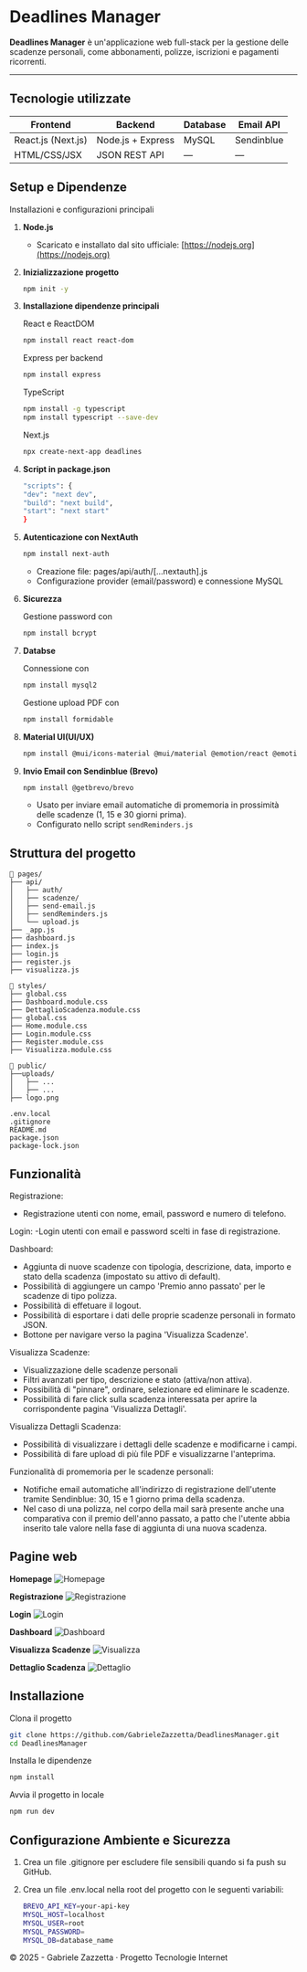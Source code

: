 # Deadlines Manager

**Deadlines Manager** è un'applicazione web full-stack per la gestione delle scadenze personali, come abbonamenti, polizze, iscrizioni e pagamenti ricorrenti.

---

## Tecnologie utilizzate

| Frontend       | Backend        | Database | Email API   |
|----------------|----------------|----------|-------------|
| React.js (Next.js) | Node.js + Express | MySQL    | Sendinblue  |
| HTML/CSS/JSX   | JSON REST API  | — | —  |

## Setup e Dipendenze

Installazioni e configurazioni principali
1. **Node.js**
   - Scaricato e installato dal sito ufficiale: [https://nodejs.org](https://nodejs.org)

2. **Inizializzazione progetto**
   ```bash
   npm init -y
   ```

3. **Installazione dipendenze principali**
    
    React e ReactDOM
    ```bash
    npm install react react-dom
    ```

    Express per backend
    ```bash
    npm install express
    ```

    TypeScript
    ```bash
    npm install -g typescript
    npm install typescript --save-dev
    ```

    Next.js
    ```bash
    npx create-next-app deadlines
    ```

4. **Script in package.json**
    ```bash
    "scripts": {
    "dev": "next dev",
    "build": "next build",
    "start": "next start"
    }
    ```

5. **Autenticazione con NextAuth**
    ```bash
    npm install next-auth
    ```

    - Creazione file: pages/api/auth/[...nextauth].js
    - Configurazione provider (email/password) e connessione MySQL

6. **Sicurezza**

    Gestione password con
    ```bash
    npm install bcrypt
    ```

7. **Databse**
    
    Connessione con
    ```bash
    npm install mysql2
    ```

    Gestione upload PDF con
    ```bash
    npm install formidable
    ```

8. **Material UI(UI/UX)**
    ```bash
    npm install @mui/icons-material @mui/material @emotion/react @emotion/styled 
    ```
9. **Invio Email con Sendinblue (Brevo)**
    ```bash
    npm install @getbrevo/brevo
    ```

    - Usato per inviare email automatiche di promemoria in prossimità delle scadenze (1, 15 e 30 giorni prima).
    - Configurato nello script `sendReminders.js`


## Struttura del progetto

```plaintext
📁 pages/
├── api/
│   ├── auth/
│   ├── scadenze/
│   ├── send-email.js
│   ├── sendReminders.js
│   └── upload.js
├── _app.js
├── dashboard.js
├── index.js
├── login.js
├── register.js
├── visualizza.js

📁 styles/
├── global.css
├── Dashboard.module.css
├── DettaglioScadenza.module.css
├── global.css
├── Home.module.css
├── Login.module.css
├── Register.module.css
├── Visualizza.module.css

📁 public/
├──uploads/
│   ├── ...
│   ├── ...
├── logo.png

.env.local  
.gitignore
README.md  
package.json
package-lock.json
```

## Funzionalità

Registrazione:
- Registrazione utenti con nome, email, password e numero di telefono.

Login:
-Login utenti con email e password scelti in fase di registrazione.

Dashboard:
- Aggiunta di nuove scadenze con tipologia, descrizione, data, importo e stato della scadenza (impostato su attivo di default).
- Possibilità di aggiungere un campo 'Premio anno passato' per le scadenze di tipo polizza.
- Possibilità di effetuare il logout.
- Possibilità di esportare i dati delle proprie scadenze personali in formato JSON.
- Bottone per navigare verso la pagina 'Visualizza Scadenze'.

Visualizza Scadenze:
- Visualizzazione delle scadenze personali
- Filtri avanzati per tipo, descrizione e stato (attiva/non attiva).
- Possibilità di "pinnare", ordinare, selezionare ed eliminare le scadenze.
- Possibilità di fare click sulla scadenza interessata per aprire la corrispondente pagina 'Visualizza Dettagli'.

Visualizza Dettagli Scadenza:
- Possibilità di visualizzare i dettagli delle scadenze e modificarne i campi.
- Possibilità di fare upload di più file PDF e visualizzarne l'anteprima.

Funzionalità di promemoria per le scadenze personali:
- Notifiche email automatiche all'indirizzo di registrazione dell'utente tramite Sendinblue: 30, 15 e 1 giorno prima della scadenza.
- Nel caso di una polizza, nel corpo della mail sarà presente anche una comparativa con il premio dell'anno passato, a patto che l'utente abbia inserito tale valore nella fase di aggiunta di una nuova scadenza.

## Pagine web

**Homepage**
![Homepage](./screenshots/homepage.png)

**Registrazione**
![Registrazione](./screenshots/register.png)

**Login**
![Login](./screenshots/login.png)

**Dashboard**
![Dashboard](./screenshots/dashboard.png)

**Visualizza Scadenze**
![Visualizza](./screenshots/visualizza.png)

**Dettaglio Scadenza**
![Dettaglio](./screenshots/dettaglio.png)

## Installazione

Clona il progetto
```bash
git clone https://github.com/GabrieleZazzetta/DeadlinesManager.git
cd DeadlinesManager
```

Installa le dipendenze
```bash
npm install
```

Avvia il progetto in locale
```bash
npm run dev
```

## Configurazione Ambiente e Sicurezza
1. Crea un file .gitignore per escludere file sensibili quando si fa push su GitHub.

2. Crea un file .env.local nella root del progetto con le seguenti variabili:
    ```bash
    BREVO_API_KEY=your-api-key
    MYSQL_HOST=localhost
    MYSQL_USER=root
    MYSQL_PASSWORD=
    MYSQL_DB=database_name
    ```


© 2025 - Gabriele Zazzetta · Progetto Tecnologie Internet

